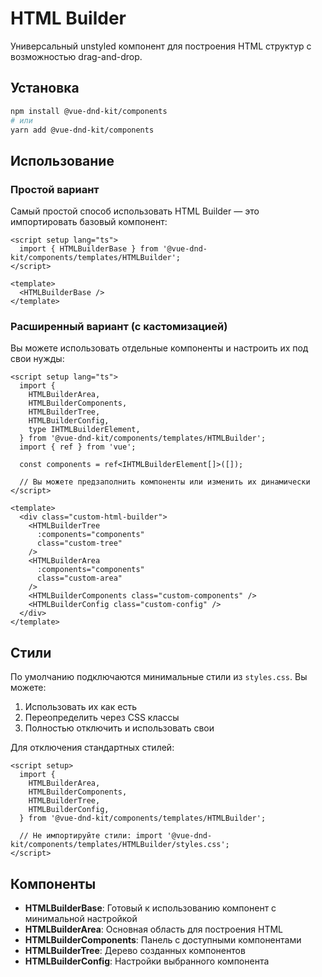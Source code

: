 # HTML Builder

Универсальный unstyled компонент для построения HTML структур с возможностью drag-and-drop.

## Установка

```bash
npm install @vue-dnd-kit/components
# или
yarn add @vue-dnd-kit/components
```

## Использование

### Простой вариант

Самый простой способ использовать HTML Builder — это импортировать базовый компонент:

```vue
<script setup lang="ts">
  import { HTMLBuilderBase } from '@vue-dnd-kit/components/templates/HTMLBuilder';
</script>

<template>
  <HTMLBuilderBase />
</template>
```

### Расширенный вариант (с кастомизацией)

Вы можете использовать отдельные компоненты и настроить их под свои нужды:

```vue
<script setup lang="ts">
  import {
    HTMLBuilderArea,
    HTMLBuilderComponents,
    HTMLBuilderTree,
    HTMLBuilderConfig,
    type IHTMLBuilderElement,
  } from '@vue-dnd-kit/components/templates/HTMLBuilder';
  import { ref } from 'vue';

  const components = ref<IHTMLBuilderElement[]>([]);

  // Вы можете предзаполнить компоненты или изменить их динамически
</script>

<template>
  <div class="custom-html-builder">
    <HTMLBuilderTree
      :components="components"
      class="custom-tree"
    />
    <HTMLBuilderArea
      :components="components"
      class="custom-area"
    />
    <HTMLBuilderComponents class="custom-components" />
    <HTMLBuilderConfig class="custom-config" />
  </div>
</template>
```

## Стили

По умолчанию подключаются минимальные стили из `styles.css`. Вы можете:

1. Использовать их как есть
2. Переопределить через CSS классы
3. Полностью отключить и использовать свои

Для отключения стандартных стилей:

```vue
<script setup>
  import {
    HTMLBuilderArea,
    HTMLBuilderComponents,
    HTMLBuilderTree,
    HTMLBuilderConfig,
  } from '@vue-dnd-kit/components/templates/HTMLBuilder';

  // Не импортируйте стили: import '@vue-dnd-kit/components/templates/HTMLBuilder/styles.css';
</script>
```

## Компоненты

- **HTMLBuilderBase**: Готовый к использованию компонент с минимальной настройкой
- **HTMLBuilderArea**: Основная область для построения HTML
- **HTMLBuilderComponents**: Панель с доступными компонентами
- **HTMLBuilderTree**: Дерево созданных компонентов
- **HTMLBuilderConfig**: Настройки выбранного компонента
